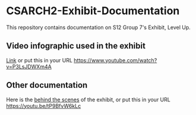 # CSARCH2-Exhibit-Documentation
This repository contains documentation on S12 Group 7's Exhibit, Level Up.

## Video infographic used in the exhibit
[Link](https://www.youtube.com/watch?v=P3LsJDWXm4A) or put this in your URL https://www.youtube.com/watch?v=P3LsJDWXm4A

## Other documentation
Here is the [behind the scenes](https://youtu.be/tP9BfvW6kLc) of the exhibit, or put this in your URL https://youtu.be/tP9BfvW6kLc
